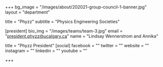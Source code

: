 +++
bg_image = "/images/about/202021-group-council-1-banner.jpg" 
layout = "department"
<!-- logo = "images/departments/phyzz/logo.png" -->
<!-- get phyzz logo -->
title = "Phyzz"
subtitle = "Physics Engineering Societies"
<!-- what is the phyzz society name lowkey? -->
[president]
bio_img = "/images/teams/team-3.jpg"
email = "president.phyzz@ucalgary.ca"
name = "Lindsay Wennerstrom and Annika"

title = "Phyzz President"
[social]
facebook = ""
twitter = ""
website = ""
instagram = ""
linkedin = ""
youtube = ""


+++

<!-- need phyzz description -->
